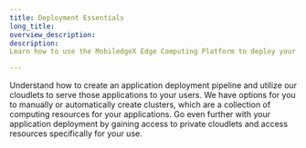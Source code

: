 ```yaml
---
title: Deployment Essentials
long_title: 
overview_description: 
description: 
Learn how to use the MobiledgeX Edge Computing Platform to deploy your applications and integrate our SDKs for Android, iOS, and Unity

---
```


Understand how to create an application deployment pipeline and utilize our cloudlets to serve those applications to your users. We have options for you to manually or automatically create clusters, which are a collection of computing resources for your applications. Go even further with your application deployment by gaining access to private cloudlets and access resources specifically for your use.

